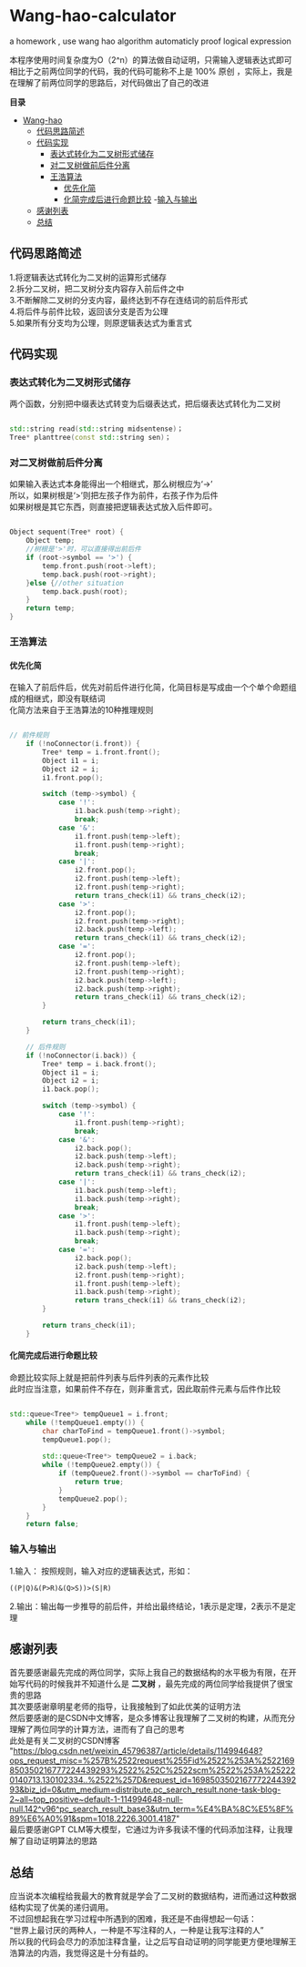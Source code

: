 # Wang-hao-calculator
a homework , use wang hao algorithm automaticly proof logical expression

本程序使用时间复杂度为O（2^n）的算法做自动证明，只需输入逻辑表达式即可<br>
相比于之前两位同学的代码，我的代码可能称不上是 100% 原创 ，实际上，我是在理解了前两位同学的思路后，对代码做出了自己的改进

**目录**
- [Wang-hao](#wang-hao-calculator)
  - [代码思路简述](#代码思路简述)
  - [代码实现](#代码实现)
    - [表达式转化为二叉树形式储存](#表达式转化为二叉树形式储存)
    - [对二叉树做前后件分离](#对二叉树做前后件分离)
    - [王浩算法](#王浩算法)
      - [优先化简](#优先化简)
      - [化简完成后进行命题比较](#化简完成后进行命题比较)
   -[输入与输出](#输入与输出)
  - [感谢列表](#感谢列表)
  - [总结](#总结)
## 代码思路简述
1.将逻辑表达式转化为二叉树的运算形式储存<br>
2.拆分二叉树，把二叉树分支内容存入前后件之中<br>
3.不断解除二叉树的分支内容，最终达到不存在连结词的前后件形式<br>
4.将后件与前件比较，返回该分支是否为公理<br>
5.如果所有分支均为公理，则原逻辑表达式为重言式<br>

## 代码实现

### 表达式转化为二叉树形式储存
两个函数，分别把中缀表达式转变为后缀表达式，把后缀表达式转化为二叉树
```cpp

std::string read(std::string midsentense)；
Tree* planttree(const std::string sen)；

```

### 对二叉树做前后件分离
如果输入表达式本身能得出一个相继式，那么树根应为‘->’<br>
所以，如果树根是‘>’则把左孩子作为前件，右孩子作为后件<br>
如果树根是其它东西，则直接把逻辑表达式放入后件即可。
```cpp

Object sequent(Tree* root) {
    Object temp;
    //树根是'>'时，可以直接得出前后件
    if (root->symbol == '>') {
        temp.front.push(root->left);
        temp.back.push(root->right);
    }else {//other situation
        temp.back.push(root);
    }
    return temp;
}

```
### 王浩算法

#### 优先化简
在输入了前后件后，优先对前后件进行化简，化简目标是写成由一个个单个命题组成的相继式，即没有联结词<br>
化简方法来自于王浩算法的10种推理规则<br>
```cpp

// 前件规则
    if (!noConnector(i.front)) {
        Tree* temp = i.front.front();
        Object i1 = i;
        Object i2 = i;
        i1.front.pop();

        switch (temp->symbol) {
            case '!':
                i1.back.push(temp->right);
                break;
            case '&':
                i1.front.push(temp->left);
                i1.front.push(temp->right);
                break;
            case '|':
                i2.front.pop();
                i2.front.push(temp->left);
                i2.front.push(temp->right);
                return trans_check(i1) && trans_check(i2);
            case '>':
                i2.front.pop();
                i2.front.push(temp->right);
                i2.back.push(temp->left);
                return trans_check(i1) && trans_check(i2);
            case '=':
                i2.front.pop();
                i2.front.push(temp->left);
                i2.front.push(temp->right);
                i2.back.push(temp->left);
                i2.back.push(temp->right);
                return trans_check(i1) && trans_check(i2);
        }

        return trans_check(i1);
    }

    // 后件规则
    if (!noConnector(i.back)) {
        Tree* temp = i.back.front();
        Object i1 = i;
        Object i2 = i;
        i1.back.pop();

        switch (temp->symbol) {
            case '!':
                i1.front.push(temp->right);
                break;
            case '&':
                i2.back.pop();
                i2.back.push(temp->left);
                i2.back.push(temp->right);
                return trans_check(i1) && trans_check(i2);
            case '|':
                i1.back.push(temp->left);
                i1.back.push(temp->right);
                break;
            case '>':
                i1.front.push(temp->left);
                i1.back.push(temp->right);
                break;
            case '=':
                i2.back.pop();
                i2.back.push(temp->left);
                i2.front.push(temp->right);
                i1.front.push(temp->left);
                i1.back.push(temp->right);
                return trans_check(i1) && trans_check(i2);
        }

        return trans_check(i1);
    }

```
#### 化简完成后进行命题比较
命题比较实际上就是把前件列表与后件列表的元素作比较<br>
此时应当注意，如果前件不存在，则非重言式，因此取前件元素与后件作比较
```cpp

std::queue<Tree*> tempQueue1 = i.front;
    while (!tempQueue1.empty()) {
        char charToFind = tempQueue1.front()->symbol;
        tempQueue1.pop();
        
        std::queue<Tree*> tempQueue2 = i.back;
        while (!tempQueue2.empty()) {
            if (tempQueue2.front()->symbol == charToFind) {
                return true;
            }
            tempQueue2.pop();
        }
    }
    return false;

```
### 输入与输出
1.输入： 按照规则，输入对应的逻辑表达式，形如：
```
((P|Q)&(P>R)&(Q>S))>(S|R)

```
2.输出：输出每一步推导的前后件，并给出最终结论，1表示是定理，2表示不是定理
## 感谢列表
首先要感谢最先完成的两位同学，实际上我自己的数据结构的水平极为有限，在开始写代码的时候我并不知道什么是 **二叉树** ，最先完成的两位同学给我提供了很宝贵的思路<br>
其次要感谢章明星老师的指导，让我接触到了如此优美的证明方法<br>
然后要感谢的是CSDN中文博客，是众多博客让我理解了二叉树的构建，从而充分理解了两位同学的计算方法，进而有了自己的思考<br>
此处是有关二叉树的CSDN博客 "https://blog.csdn.net/weixin_45796387/article/details/114994648?ops_request_misc=%257B%2522request%255Fid%2522%253A%2522169850350216777224439293%2522%252C%2522scm%2522%253A%252220140713.130102334..%2522%257D&request_id=169850350216777224439293&biz_id=0&utm_medium=distribute.pc_search_result.none-task-blog-2~all~top_positive~default-1-114994648-null-null.142^v96^pc_search_result_base3&utm_term=%E4%BA%8C%E5%8F%89%E6%A0%91&spm=1018.2226.3001.4187" <br>
最后要感谢GPT CLM等大模型，它通过为许多我读不懂的代码添加注释，让我理解了自动证明算法的思路<br>

## 总结
应当说本次编程给我最大的教育就是学会了二叉树的数据结构，进而通过这种数据结构实现了优美的递归调用。<br>
不过回想起我在学习过程中所遇到的困难，我还是不由得想起一句话：<br>
 “世界上最讨厌的两种人，一种是不写注释的人，一种是让我写注释的人” <br>
所以我的代码会尽力的添加注释含量，让之后写自动证明的同学能更方便地理解王浩算法的内涵，我觉得这是十分有益的。
